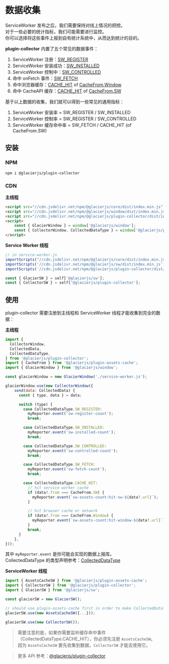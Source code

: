 # 数据收集

ServiceWorker 发布之后，我们需要保持对线上情况的把控。    
对于一些必要的统计指标，我们可能需要进行监控。    
你可以选择将这些事件上报到自有统计系统中，从而达到统计的目的。

**plugin-collector** 内置了五个常见的数据事件：

1. ServiceWorker 注册：[SW_REGISTER](https://jerryc8080.github.io/GlacierJS/api/enums/_glacierjs_plugin_collector.CollectedDataType.html#SW_REGISTER#SW_REGISTER)
2. ServiceWorker 安装成功：[SW_INSTALLED](https://jerryc8080.github.io/GlacierJS/api/enums/_glacierjs_plugin_collector.CollectedDataType.html#SW_REGISTER#SW_INSTALLED)
3. ServiceWorker 控制中：[SW_CONTROLLED](https://jerryc8080.github.io/GlacierJS/api/enums/_glacierjs_plugin_collector.CollectedDataType.html#SW_REGISTER#SW_CONTROLLED)
4. 命中 onFetch 事件：[SW_FETCH](https://jerryc8080.github.io/GlacierJS/api/enums/_glacierjs_plugin_collector.CollectedDataType.html#SW_REGISTER#SW_FETCH)
5. 命中浏览器缓存：[CACHE_HIT](https://jerryc8080.github.io/GlacierJS/api/enums/_glacierjs_plugin_collector.CollectedDataType.html#SW_REGISTER#CACHE_HIT) of [CacheFrom.Window](https://jerryc8080.github.io/GlacierJS/api/enums/plugin_assets_cache_src.CacheFrom.html#WINDOW)
6. 命中 CacheAPI 缓存：[CACHE_HIT](https://jerryc8080.github.io/GlacierJS/api/enums/_glacierjs_plugin_collector.CollectedDataType.html#SW_REGISTER#CACHE_HIT) of [CacheFrom.SW](https://jerryc8080.github.io/GlacierJS/api/enums/plugin_assets_cache_src.CacheFrom.html#SW)

基于以上数据的收集，我们就可以得到一些常见的通用指标：

1. ServiceWorker 安装率 = SW_REGISTER / SW_INSTALLED
2. ServiceWorker 控制率 = SW_REGISTER / SW_CONTROLLED
3. ServiceWorker 缓存命中率 = SW_FETCH / CACHE_HIT (of CacheFrom.SW)

## 安装

### NPM

```shell
npm i @glacierjs/plugin-collector
```

### CDN

**主线程**

```html
<script src="//cdn.jsdelivr.net/npm/@glacierjs/core/dist/index.min.js" ></script>
<script src="//cdn.jsdelivr.net/npm/@glacierjs/window/dist/index.min.js" ></script>
<script src="//cdn.jsdelivr.net/npm/@glacierjs/plugin-collector/dist/index.min.js" ></script>
<script>
    const { GlacierWindow } = window['@glacierjs/window'];
    const { CollectorWindow, CollectedDataType } = window['@glacierjs/plugin-collector'];
</script>
```

**Service Worker 线程**

```javascript
// in service-worker.js
importScripts("//cdn.jsdelivr.net/npm/@glacierjs/core/dist/index.min.js");
importScripts('//cdn.jsdelivr.net/npm/@glacierjs/sw/dist/index.min.js');
importScripts('//cdn.jsdelivr.net/npm/@glacierjs/plugin-collector/dist/index.min.js');

const { GlacierSW } = self['@glacierjs/sw'];
const { CollectorSW } = self['@glacierjs/plugin-collector'];
```

## 使用

plugin-collector 需要注册到主线程和 ServiceWorker 线程才能收集到完全的数据：

**主线程**

```javascript
import {
  CollectorWindow,
  CollectedData,
  CollectedDataType,
} from '@glacierjs/plugin-collector';
import { CacheFrom } from '@glacierjs/plugin-assets-cache';
import { GlacierWindow } from '@glacierjs/window';

const glacierWindow = new GlacierWindow('./service-worker.js');

glacierWindow.use(new CollectorWindow({
    send(data: CollectedData) {
      const { type, data } = data;

      switch (type) {
        case CollectedDataType.SW_REGISTER:
          myReporter.event('sw-register-count');
          break;

        case CollectedDataType.SW_INSTALLED:
          myReporter.event('sw-installed-count');
          break;

        case CollectedDataType.SW_CONTROLLED:
          myReporter.event('sw-controlled-count');
          break;

        case CollectedDataType.SW_FETCH:
          myReporter.event('sw-fetch-count');
          break;

        case CollectedDataType.CACHE_HIT:
          // hit service worker cache
          if (data?.from === CacheFrom.SW) {
            myReporter.event(`sw-assets-count:hit-sw-${data?.url}`);
          }

          // hit browser cache or network
          if (data?.from === CacheFrom.Window) {
            myReporter.event(`sw-assets-count:hit-window-${data?.url}`);
          }
          break;
      }
    },
}));
```

其中 `myReporter.event` 是你可能会实现的数据上报库。    
CollectedDataType 的类型声明参考：[CollectedDataType](https://jerryc8080.github.io/GlacierJS/api/enums/plugin_collector_src.CollectedDataType.html)

**ServiceWorker 线程**

```javascript
import { AssetsCacheSW } from '@glacierjs/plugin-assets-cache';
import { CollectorSW } from '@glacierjs/plugin-collector';
import { GlacierSW } from '@glacierjs/sw';

const glacierSW = new GlacierSW();

// should use plugin-assets-cache first in order to make CollectedDataType.CACHE_HIT work.
glacierSW.use(new AssetsCacheSW({...}));

glacierSW.use(new CollectorSW());
```

> 需要注意的是，如果你需要监听缓存命中事件（CollectedDataType.CACHE_HIT），你必须先注册 `AssetsCacheSW`。    
因为 `AssetsCacheSW` 要先收集到数据，`CollectorSW` 才能去使用它。


> 更多 API 参考：[@glacierjs/plugin-collector](https://jerryc8080.github.io/GlacierJS/api/modules/plugin_collector_src.html)

